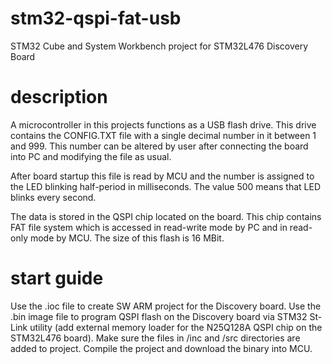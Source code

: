 # stm32-qspi-fat-usb
STM32 Cube and System Workbench project for STM32L476 Discovery Board

# description

A microcontroller in this projects functions as a USB flash drive. This drive contains the CONFIG.TXT file with a single decimal number in it between 1 and 999. This number can be altered by user after connecting the board into PC and modifying the file as usual.

After board startup this file is read by MCU and the number is assigned to the LED blinking half-period in milliseconds. The value 500 means that LED blinks every second.

The data is stored in the QSPI chip located on the board. This chip contains FAT file system which is accessed in read-write mode by PC and in read-only mode by MCU. The size of this flash is 16 MBit.

# start guide

Use the .ioc file to create SW ARM project for the Discovery board. Use the .bin image file to program QSPI flash on the Discovery board via STM32 St-Link utility (add external memory loader for the N25Q128A QSPI chip on the STM32L476 board).
Make sure the files in /inc and /src directories are added to project. Compile the project and download the binary into MCU.
